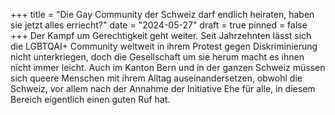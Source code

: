 +++
title = "Die Gay Community der Schweiz darf endlich heiraten, haben sie jetzt alles erriecht?"
date = "2024-05-27"
draft = true
pinned = false
+++
Der Kampf um Gerechtigkeit geht weiter. Seit Jahrzehnten lässt sich die LGBTQAI+ Community weltweit in ihrem Protest gegen Diskriminierung nicht unterkriegen, doch die Gesellschaft um sie herum macht es ihnen nicht immer leicht. Auch im Kanton Bern und in der ganzen Schweiz müssen sich queere Menschen mit ihrem Alltag auseinandersetzen, obwohl die Schweiz, vor allem nach der Annahme der Initiative Ehe für alle, in diesem Bereich eigentlich einen guten Ruf hat.